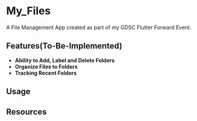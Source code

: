 # My_Files
A File Management App created as part of my GDSC Flutter Forward Event.

## Features(To-Be-Implemented)
- **Ability to Add, Label and Delete Folders**
- **Organize Files to Folders**
- **Tracking Recent Folders**

## Usage

## Resources

